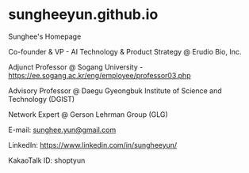 # sungheeyun.github.io
Sunghee's Homepage



Co-founder & VP - AI Technology & Product Strategy @ Erudio Bio, Inc.

Adjunct Professor @ Sogang University - https://ee.sogang.ac.kr/eng/employee/professor03.php

Advisory Professor @ Daegu Gyeongbuk Institute of Science and Technology (DGIST)

Network Expert @ Gerson Lehrman Group (GLG)



E-mail: sunghee.yun@gmail.com

LinkedIn: https://www.linkedin.com/in/sungheeyun/

KakaoTalk ID: shoptyun
